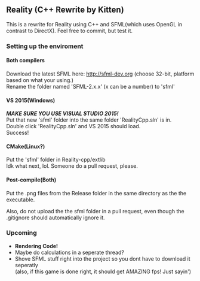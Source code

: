 ## Reality (C++ Rewrite by Kitten)
This is a rewrite for Reality using C++ and SFML(which uses OpenGL in contrast to DirectX).
Feel free to commit, but test it.  


### Setting up the enviroment  

#### Both compilers  
Download the latest SFML here: http://sfml-dev.org  (choose 32-bit, platform based on what your using.)  
Rename the folder named 'SFML-2.x.x' (x can be a number) to 'sfml'  

#### VS 2015(Windows)   
_**MAKE SURE YOU USE VISUAL STUDIO 2015!**_  
Put that new 'sfml' folder into the same folder 'RealityCpp.sln' is in.  
Double click 'RealityCpp.sln' and VS 2015 should load.  
Success!  
#### CMake(Linux?)  
Put the 'sfml' folder in Reality-cpp/extlib  
Idk what next, lol. Someone do a pull request, please.  

#### Post-compile(Both)  
Put the .png files from the Release folder in the same directory as the the executable.

Also, do not upload the the sfml folder in a pull request, even though the .gitignore should automatically ignore it.

### Upcoming
* **Rendering Code!**
* Maybe do calculations in a seperate thread?
* Shove SFML stuff right into the project so you dont have to download it seperatly  
(also, if this game is done right, it should get AMAZING fps! Just sayin')